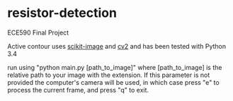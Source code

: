 # resistor-detection
ECE590 Final Project

Active contour uses [scikit-image](http://scikit-image.org/download.html) and [cv2](https://pypi.python.org/pypi/opencv-python) and has been tested with Python 3.4

run using "python main.py [path_to_image]" where [path_to_image] is the relative path to your image with the extension. If this parameter is not provided the computer's camera will be used, in which case press "e" to process the current frame, and press "q" to exit.